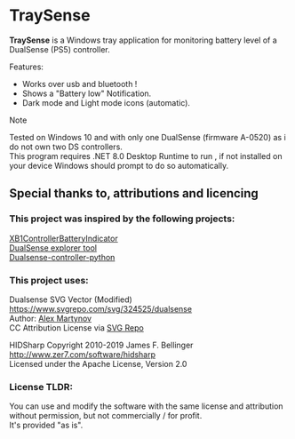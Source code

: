 # TraySense
**TraySense** is a Windows tray application for monitoring battery level of a DualSense (PS5) controller.

Features:
- Works over usb and bluetooth !
- Shows a "Battery low" Notification.
- Dark mode and Light mode icons (automatic).  


> [!NOTE]
Tested on Windows 10 and with only one DualSense (firmware A-0520) as i do not own two DS controllers.  
This program requires .NET 8.0 Desktop Runtime to run , if not installed on your device Windows should prompt to do so automatically.  

## Special thanks to, attributions and licencing
### This project was inspired by the following projects:
[XB1ControllerBatteryIndicator](https://github.com/NiyaShy/XB1ControllerBatteryIndicator)  
[DualSense explorer tool](https://github.com/nondebug/dualsense)  
[Dualsense-controller-python](https://github.com/yesbotics/dualsense-controller-python)  

### This project uses:

Dualsense SVG Vector (Modified) https://www.svgrepo.com/svg/324525/dualsense  
Author: <a href="https://gumroad.com/darkwing?ref=svgrepo.com" target="_blank">Alex Martynov</a>  
CC Attribution License via <a href="https://www.svgrepo.com/" target="_blank">SVG Repo</a>  

HIDSharp
Copyright 2010-2019 James F. Bellinger <http://www.zer7.com/software/hidsharp>  
Licensed under the Apache License, Version 2.0  

### License TLDR:
You can use and modify the software with the same license and attribution without permission, but not commercially / for profit.  
It's provided "as is".